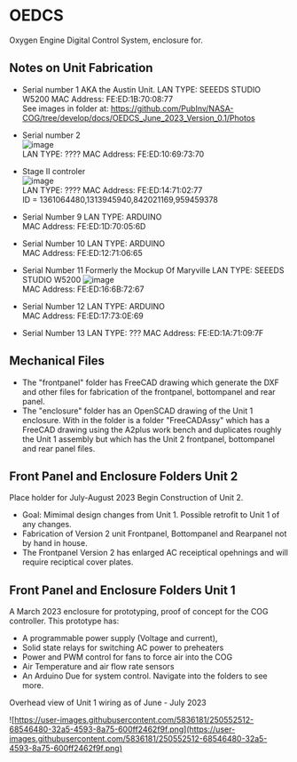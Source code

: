# OEDCS
Oxygen Engine Digital Control System, enclosure for.

## Notes on Unit Fabrication
* Serial number 1  AKA the Austin Unit.
LAN TYPE: SEEEDS STUDIO W5200
MAC Address: FE:ED:1B:70:08:77  
See images in folder at: https://github.com/PubInv/NASA-COG/tree/develop/docs/OEDCS_June_2023_Version_0.1/Photos


* Serial number 2  
![image](https://github.com/PubInv/NASA-COG/assets/5836181/655e3bbb-fb48-4e31-902a-e10b74c27fa8)  
LAN TYPE: ????
MAC Address: FE:ED:10:69:73:70

* Stage II controler  
![image](https://github.com/PubInv/NASA-COG/assets/5836181/a146b12b-d7b1-4ecf-a571-1e2d6c8f414f)  
LAN TYPE: ????
MAC Address: FE:ED:14:71:02:77  
ID = 1361064480,1313945940,842021169,959459378


* Serial Number 9
LAN TYPE: ARDUINO  
MAC Address: FE:ED:1D:70:05:6D

* Serial Number 10
LAN TYPE: ARDUINO  
MAC Address: FE:ED:12:71:06:65

* Serial Number 11 Formerly the Mockup Of Maryville
LAN TYPE: SEEEDS STUDIO W5200
![image](https://github.com/PubInv/NASA-COG/assets/5836181/63be5e1f-a040-488d-ab4e-60636bda7cb7)  
MAC Address: FE:ED:16:6B:72:67

* Serial Number 12
LAN TYPE: ARDUINO  
MAC Address: FE:ED:17:73:0E:69

* Serial Number 13
LAN TYPE: ???
MAC Address: FE:ED:1A:71:09:7F

## Mechanical Files

* The "frontpanel" folder has FreeCAD drawing which generate the DXF and other files for fabrication of the frontpanel, bottompanel and rear panel.
* The "enclosure" folder has an OpenSCAD drawing of the Unit 1 enclosure. With in the folder is a folder "FreeCADAssy" which has a FreeCAD drawing using the A2plus work bench and duplicates roughly the Unit 1 assembly but which has the Unit 2 frontpanel, bottompanel and rear panel files.

## Front Panel and Enclosure Folders  Unit 2
Place holder for July-August 2023 Begin Construction of Unit 2. 

* Goal: Mimimal design changes from Unit 1. Possible retrofit to Unit 1 of any changes.
* Fabrication of Version 2 unit Frontpanel, Bottompanel and Rearpanel not by hand in house. 
* The Frontpanel Version 2 has enlarged AC receiptical opehnings and will require reciptical cover plates.


## Front Panel and Enclosure Folders  Unit 1
A March 2023 enclosure for prototyping, proof of concept for the COG controller. 
This prototype has:
* A programmable power supply (Voltage and current), 
* Solid state relays for switching AC power to preheaters
* Power and PWM control for fans to force air into the COG
* Air Temperature and air flow rate sensors
* An Arduino Due for system control.
Navigate into the folders to see more.


Overhead view of Unit 1 wiring as of June - July 2023

![https://user-images.githubusercontent.com/5836181/250552512-68546480-32a5-4593-8a75-600ff2462f9f.png](https://user-images.githubusercontent.com/5836181/250552512-68546480-32a5-4593-8a75-600ff2462f9f.png)
